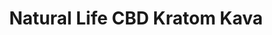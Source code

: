 ---
title: "Natural Life CBD Kratom Kava"
url: /columbus/natural-life-cbd-kratom-kava/
shop: Nahrungsergänzung
---